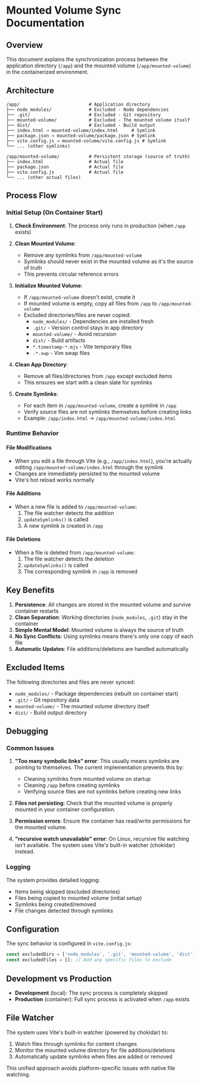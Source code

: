 # Mounted Volume Sync Documentation

## Overview
This document explains the synchronization process between the application directory (`/app`) and the mounted volume (`/app/mounted-volume`) in the containerized environment.

## Architecture

```
/app/                          # Application directory
├── node_modules/              # Excluded - Node dependencies
├── .git/                      # Excluded - Git repository
├── mounted-volume/            # Excluded - The mounted volume itself
├── dist/                      # Excluded - Build output
├── index.html → mounted-volume/index.html     # Symlink
├── package.json → mounted-volume/package.json # Symlink
├── vite.config.js → mounted-volume/vite.config.js # Symlink
└── ... (other symlinks)

/app/mounted-volume/           # Persistent storage (source of truth)
├── index.html                 # Actual file
├── package.json               # Actual file
├── vite.config.js             # Actual file
└── ... (other actual files)
```

## Process Flow

### Initial Setup (On Container Start)

1. **Check Environment**: The process only runs in production (when `/app` exists)

2. **Clean Mounted Volume**:
   - Remove any symlinks from `/app/mounted-volume` 
   - Symlinks should never exist in the mounted volume as it's the source of truth
   - This prevents circular reference errors

3. **Initialize Mounted Volume**:
   - If `/app/mounted-volume` doesn't exist, create it
   - If mounted volume is empty, copy all files from `/app` to `/app/mounted-volume`
   - Excluded directories/files are never copied:
     - `node_modules/` - Dependencies are installed fresh
     - `.git/` - Version control stays in app directory
     - `mounted-volume/` - Avoid recursion
     - `dist/` - Build artifacts
     - `*.timestamp-*.mjs` - Vite temporary files
     - `.*.swp` - Vim swap files

4. **Clean App Directory**:
   - Remove all files/directories from `/app` except excluded items
   - This ensures we start with a clean slate for symlinks

5. **Create Symlinks**:
   - For each item in `/app/mounted-volume`, create a symlink in `/app`
   - Verify source files are not symlinks themselves before creating links
   - Example: `/app/index.html` → `/app/mounted-volume/index.html`

### Runtime Behavior

#### File Modifications
- When you edit a file through Vite (e.g., `/app/index.html`), you're actually editing `/app/mounted-volume/index.html` through the symlink
- Changes are immediately persisted to the mounted volume
- Vite's hot reload works normally

#### File Additions
- When a new file is added to `/app/mounted-volume`:
  1. The file watcher detects the addition
  2. `updateSymlinks()` is called
  3. A new symlink is created in `/app`

#### File Deletions
- When a file is deleted from `/app/mounted-volume`:
  1. The file watcher detects the deletion
  2. `updateSymlinks()` is called
  3. The corresponding symlink in `/app` is removed

## Key Benefits

1. **Persistence**: All changes are stored in the mounted volume and survive container restarts
2. **Clean Separation**: Working directories (`node_modules`, `.git`) stay in the container
3. **Simple Mental Model**: Mounted volume is always the source of truth
4. **No Sync Conflicts**: Using symlinks means there's only one copy of each file
5. **Automatic Updates**: File additions/deletions are handled automatically

## Excluded Items

The following directories and files are never synced:
- `node_modules/` - Package dependencies (rebuilt on container start)
- `.git/` - Git repository data
- `mounted-volume/` - The mounted volume directory itself
- `dist/` - Build output directory

## Debugging

### Common Issues

1. **"Too many symbolic links" error**: This usually means symlinks are pointing to themselves. The current implementation prevents this by:
   - Cleaning symlinks from mounted volume on startup
   - Cleaning `/app` before creating symlinks
   - Verifying source files are not symlinks before creating new links

2. **Files not persisting**: Check that the mounted volume is properly mounted in your container configuration.

3. **Permission errors**: Ensure the container has read/write permissions for the mounted volume.

4. **"recursive watch unavailable" error**: On Linux, recursive file watching isn't available. The system uses Vite's built-in watcher (chokidar) instead.

### Logging

The system provides detailed logging:
- Items being skipped (excluded directories)
- Files being copied to mounted volume (initial setup)
- Symlinks being created/removed
- File changes detected through symlinks

## Configuration

The sync behavior is configured in `vite.config.js`:

```javascript
const excludedDirs = ['node_modules', '.git', 'mounted-volume', 'dist'];
const excludedFiles = []; // Add any specific files to exclude
```

## Development vs Production

- **Development** (local): The sync process is completely skipped
- **Production** (container): Full sync process is activated when `/app` exists

## File Watcher

The system uses Vite's built-in watcher (powered by chokidar) to:
1. Watch files through symlinks for content changes
2. Monitor the mounted volume directory for file additions/deletions
3. Automatically update symlinks when files are added or removed

This unified approach avoids platform-specific issues with native file watching.